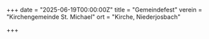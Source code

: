 +++
date = "2025-06-19T00:00:00Z"
title = "Gemeindefest"
verein = "Kirchengemeinde St. Michael"
ort = "Kirche, Niederjosbach"

+++
